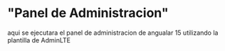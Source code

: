 # "Panel de Administracion" 
aqui se ejecutara el panel de administracion de angualar 15 utilizando la plantilla de AdminLTE
